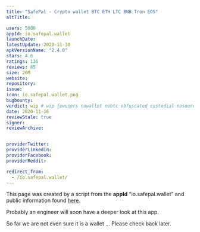 ```yaml
---
title: "SafePal - Crypto wallet BTC ETH LTC BNB Tron EOS"
altTitle: 

users: 5000
appId: io.safepal.wallet
launchDate: 
latestUpdate: 2020-11-30
apkVersionName: "2.4.0"
stars: 4.6
ratings: 136
reviews: 85
size: 26M
website: 
repository: 
issue: 
icon: io.safepal.wallet.png
bugbounty: 
verdict: wip # wip fewusers nowallet nobtc obfuscated custodial nosource nonverifiable reproducible bounty defunct
date: 2020-11-16
reviewStale: true
signer: 
reviewArchive:


providerTwitter: 
providerLinkedIn: 
providerFacebook: 
providerReddit: 

redirect_from:
  - /io.safepal.wallet/
---
```



This page was created by a script from the **appId** "io.safepal.wallet" and public
information found
[here](https://play.google.com/store/apps/details?id=io.safepal.wallet).

Probably an engineer will soon have a deeper look at this app.

So far we are not even sure it is a wallet ... Please check back later.